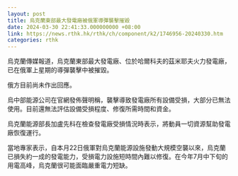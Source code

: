 ```yaml
---
layout: post
title: 烏克蘭東部最大發電廠被俄軍導彈襲擊摧毀
date: 2024-03-30 22:41:33.000000000 +08:00
link: https://news.rthk.hk/rthk/ch/component/k2/1746956-20240330.htm
categories: rthk
---
```


烏克蘭傳媒報道，烏克蘭東部最大發電廠、位於哈爾科夫的茲米耶夫火力發電廠，已在俄軍上星期的導彈襲擊中被摧毀。

俄方目前尚未作出回應。

烏中部能源公司在官網發佈聲明稱，襲擊導致發電廠所有設備受損，大部分已無法使用。目前還無法評估設備受損程度、修復所需時間和資金。

烏克蘭能源部長加盧先科在檢查發電廠受損情況時表示，將動員一切資源幫助發電廠恢復運行。

當地專家表示，自本月22日俄軍對烏克蘭能源設施發動大規模空襲以來，烏克蘭已損失約一成的發電能力，受損電力設施短時間內難以修復。在今年7月中下旬的用電高峰，烏克蘭很可能面臨嚴重電力短缺。
